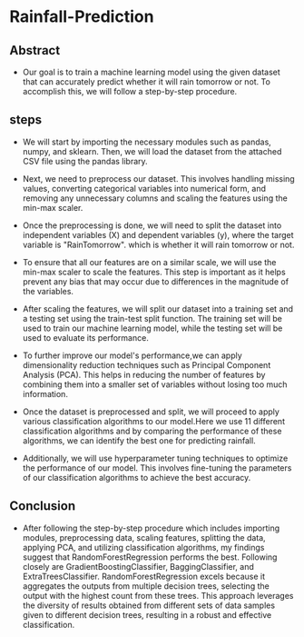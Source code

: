 # Rainfall-Prediction

## Abstract

- Our goal is to train a machine learning model using the given dataset that can accurately predict whether it will rain tomorrow or not. To accomplish this, we will follow a step-by-step procedure.

## steps

- We will start by importing the necessary modules such as pandas, numpy, and sklearn. Then, we will load the dataset from the attached CSV file using the pandas library.

- Next, we need to preprocess our dataset. This involves handling missing values, converting categorical variables into numerical form, and removing any unnecessary columns and scaling the features using the min-max scaler.

- Once the preprocessing is done, we will need to split the dataset into independent variables (X) and dependent variables (y), where the target variable is "RainTomorrow". which is whether it will rain tomorrow or not.

- To ensure that all our features are on a similar scale, we will use the min-max scaler to scale the features. This step is important as it helps prevent any bias that may occur due to differences in the magnitude of the variables.

- After scaling the features, we will split our dataset into a training set and a testing set using the train-test split function. The training set will be used to train our machine learning model, while the testing set will be used to evaluate its performance.

- To further improve our model's performance,we can apply dimensionality reduction techniques such as Principal Component Analysis (PCA). This helps in reducing the number of features by combining them into a smaller set of variables without losing too much information.

- Once the dataset is preprocessed and split, we will proceed to apply various classification algorithms to our model.Here we use 11 different classification algorithms and by comparing the performance of these algorithms, we can identify the best one for predicting rainfall.

- Additionally, we will use hyperparameter tuning techniques to optimize the performance of our model. This involves fine-tuning the parameters of our classification algorithms to achieve the best accuracy.


## Conclusion

- After following the step-by-step procedure which includes importing modules, preprocessing data, scaling features, splitting the data, applying PCA, and utilizing classification algorithms, my findings suggest that RandomForestRegression performs the best. Following closely are GradientBoostingClassifier, BaggingClassifier, and ExtraTreesClassifier. RandomForestRegression excels because it aggregates the outputs from multiple decision trees, selecting the output with the highest count from these trees. This approach leverages the diversity of results obtained from different sets of data samples given to different decision trees, resulting in a robust and effective classification.




